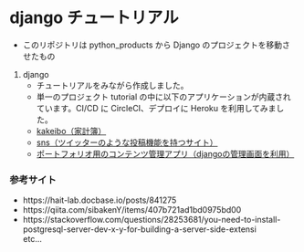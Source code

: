# django チュートリアル

* このリポジトリは python_products から Django のプロジェクトを移動させたもの

1. django
   * チュートリアルをみながら作成しました。
   * 単一のプロジェクト tutorial の中に以下のアプリケーションが内蔵されています。CI/CD に CircleCI、デプロイに Heroku を利用してみました。
   * [kakeibo（家計簿）](https://portfolio-backend-lqkw.onrender.com/kakeibo/kakeibo_list)
   * [sns（ツイッターのような投稿機能を持つサイト）](https://portfolio-backend-lqkw.onrender.com/sns)
   * [ポートフォリオ用のコンテンツ管理アプリ（djangoの管理画面を利用）](https://portfolio-backend-lqkw.onrender.com/cms)


### 参考サイト

<ul>
  <li>https://hait-lab.docbase.io/posts/841275 </li>
  <li>https://qiita.com/sibakenY/items/407b721ad1bd0975bd00 </li>
  <li>https://stackoverflow.com/questions/28253681/you-need-to-install-postgresql-server-dev-x-y-for-building-a-server-side-extensi</li>
  etc...
</ul>
